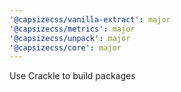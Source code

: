 ```yaml
---
'@capsizecss/vanilla-extract': major
'@capsizecss/metrics': major
'@capsizecss/unpack': major
'@capsizecss/core': major
---
```


Use Crackle to build packages
